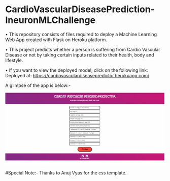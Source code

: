# CardioVascularDiseasePrediction-IneuronMLChallenge

• This repository consists of files required to deploy a Machine Learning Web App created with Flask on Heroku platform.

• This project predicts whether a person is suffering from Cardio Vascular Disease or not by taking certain inputs related to their health, body and lifestyle.

• If you want to view the deployed model, click on the following link:
Deployed at: https://cardiovasculardiseasepredictor.herokuapp.com/

A glimpse of the app is below:-


![](images/screencapture.gif)


#Special Note:- Thanks to Anuj Vyas for the css template.
